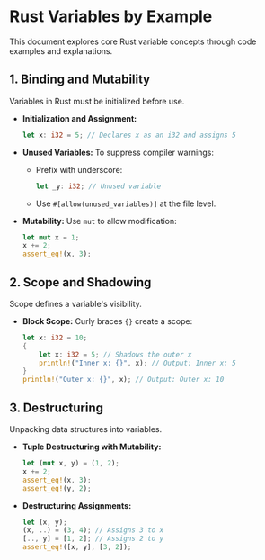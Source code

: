 # Rust Variables by Example

This document explores core Rust variable concepts through code examples and explanations.

## 1. Binding and Mutability

Variables in Rust must be initialized before use.

*   **Initialization and Assignment:**

    ```rust
    let x: i32 = 5; // Declares x as an i32 and assigns 5
    ```

*   **Unused Variables:** To suppress compiler warnings:

    *   Prefix with underscore:

        ```rust
        let _y: i32; // Unused variable
        ```

    *   Use `#[allow(unused_variables)]` at the file level.

*   **Mutability:** Use `mut` to allow modification:

    ```rust
    let mut x = 1;
    x += 2;
    assert_eq!(x, 3);
    ```

## 2. Scope and Shadowing

Scope defines a variable's visibility.

*   **Block Scope:** Curly braces `{}` create a scope:

    ```rust
    let x: i32 = 10;
    {
        let x: i32 = 5; // Shadows the outer x
        println!("Inner x: {}", x); // Output: Inner x: 5
    }
    println!("Outer x: {}", x); // Output: Outer x: 10
    ```

## 3. Destructuring

Unpacking data structures into variables.

*   **Tuple Destructuring with Mutability:**

    ```rust
    let (mut x, y) = (1, 2);
    x += 2;
    assert_eq!(x, 3);
    assert_eq!(y, 2);
    ```

*   **Destructuring Assignments:**

    ```rust
    let (x, y);
    (x, ..) = (3, 4); // Assigns 3 to x
    [.., y] = [1, 2]; // Assigns 2 to y
    assert_eq!([x, y], [3, 2]);
    ```